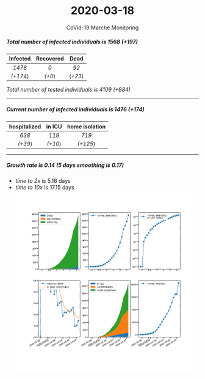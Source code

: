 <div align='center'>

# 2020-03-18
CoVid-19 Marche Monitoring
</div>

##### Total number of infected individuals is 1568 (+197)
Infected | Recovered | Dead
:---: | :---: | :---:
*1476* | *0* | *92*
*(+174*) | *(+0*) | (*+23*)

*Total number of tested individuals is 4109 (+884)*
***
##### Current number of infected individuals is 1476 (+174)
hospitalized | in ICU | home isolation
:---: | :---: | :---:
*638* |*119* |*719*
*(+39*) |*(+10*) |*(+125*)
***
##### Growth rate is 0.14 (5 days smoothing is 0.17)
- *time to 2x* is 5.16 days
- *time to 10x* is 17.15 days
![stats][stats]

[stats]: stats_Marche.png
